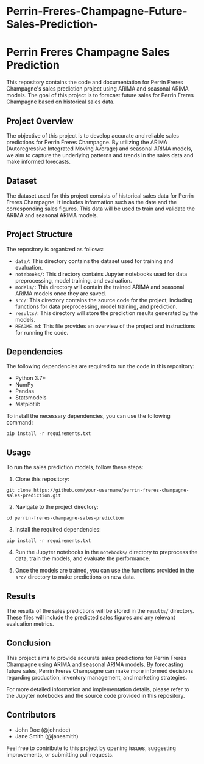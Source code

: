 # Perrin-Freres-Champagne-Future-Sales-Prediction-
# Perrin Freres Champagne Sales Prediction

This repository contains the code and documentation for Perrin Freres Champagne's sales prediction project using ARIMA and seasonal ARIMA models. The goal of this project is to forecast future sales for Perrin Freres Champagne based on historical sales data.

## Project Overview

The objective of this project is to develop accurate and reliable sales predictions for Perrin Freres Champagne. By utilizing the ARIMA (Autoregressive Integrated Moving Average) and seasonal ARIMA models, we aim to capture the underlying patterns and trends in the sales data and make informed forecasts.

## Dataset

The dataset used for this project consists of historical sales data for Perrin Freres Champagne. It includes information such as the date and the corresponding sales figures. This data will be used to train and validate the ARIMA and seasonal ARIMA models.

## Project Structure

The repository is organized as follows:

- `data/`: This directory contains the dataset used for training and evaluation.
- `notebooks/`: This directory contains Jupyter notebooks used for data preprocessing, model training, and evaluation.
- `models/`: This directory will contain the trained ARIMA and seasonal ARIMA models once they are saved.
- `src/`: This directory contains the source code for the project, including functions for data preprocessing, model training, and prediction.
- `results/`: This directory will store the prediction results generated by the models.
- `README.md`: This file provides an overview of the project and instructions for running the code.

## Dependencies

The following dependencies are required to run the code in this repository:

- Python 3.7+
- NumPy
- Pandas
- Statsmodels
- Matplotlib

To install the necessary dependencies, you can use the following command:

```
pip install -r requirements.txt
```

## Usage

To run the sales prediction models, follow these steps:

1. Clone this repository:

```
git clone https://github.com/your-username/perrin-freres-champagne-sales-prediction.git
```

2. Navigate to the project directory:

```
cd perrin-freres-champagne-sales-prediction
```

3. Install the required dependencies:

```
pip install -r requirements.txt
```

4. Run the Jupyter notebooks in the `notebooks/` directory to preprocess the data, train the models, and evaluate the performance.

5. Once the models are trained, you can use the functions provided in the `src/` directory to make predictions on new data.

## Results

The results of the sales predictions will be stored in the `results/` directory. These files will include the predicted sales figures and any relevant evaluation metrics.

## Conclusion

This project aims to provide accurate sales predictions for Perrin Freres Champagne using ARIMA and seasonal ARIMA models. By forecasting future sales, Perrin Freres Champagne can make more informed decisions regarding production, inventory management, and marketing strategies.

For more detailed information and implementation details, please refer to the Jupyter notebooks and the source code provided in this repository.

## Contributors

- John Doe (@johndoe)
- Jane Smith (@janesmith)

Feel free to contribute to this project by opening issues, suggesting improvements, or submitting pull requests.
